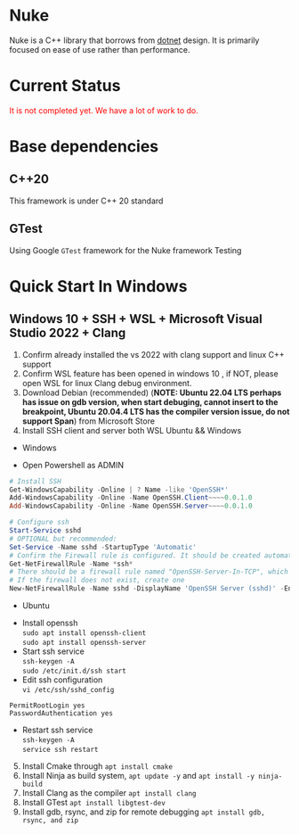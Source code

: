 # Nuke
Nuke is a C++ library that borrows from [dotnet](https://github.com/dotnet) design.
It is primarily focused on ease of use rather than performance.

# Current Status
<font color=#FF0000 >It is not completed yet. We have a lot of work to do.</font>

# Base dependencies
## C++20
This framework is under C++ 20 standard
## GTest
Using Google `GTest` framework for the Nuke framework Testing


# Quick Start In Windows
## Windows 10 + SSH + WSL + Microsoft Visual Studio 2022 + Clang
1. Confirm already installed the vs 2022 with clang support and linux C++ support
2. Confirm WSL feature has been opened in windows 10 , if NOT, please open WSL for linux Clang debug environment. 
3. Download Debian (recommended) (**NOTE: Ubuntu 22.04 LTS perhaps has issue on gdb version, when start debuging, cannot insert to the breakpoint, Ubuntu 20.04.4 LTS has the compiler version issue, do not support Span**) from Microsoft Store
4. Install SSH client and server  both WSL Ubuntu && Windows  
- Windows  
* Open Powershell as ADMIN  
```powershell
# Install SSH
Get-WindowsCapability -Online | ? Name -like 'OpenSSH*'
Add-WindowsCapability -Online -Name OpenSSH.Client~~~~0.0.1.0
Add-WindowsCapability -Online -Name OpenSSH.Server~~~~0.0.1.0

# Configure ssh
Start-Service sshd
# OPTIONAL but recommended:
Set-Service -Name sshd -StartupType 'Automatic'
# Confirm the Firewall rule is configured. It should be created automatically by setup. 
Get-NetFirewallRule -Name *ssh*
# There should be a firewall rule named "OpenSSH-Server-In-TCP", which should be enabled
# If the firewall does not exist, create one
New-NetFirewallRule -Name sshd -DisplayName 'OpenSSH Server (sshd)' -Enabled True -Direction Inbound -Protocol TCP -Action Allow -LocalPort 22
```
- Ubuntu  
* Install openssh  
``sudo apt install openssh-client``  
``sudo apt install openssh-server``
* Start ssh service  
``ssh-keygen -A``   
``sudo /etc/init.d/ssh start``
* Edit ssh configuration  
``vi /etc/ssh/sshd_config``  
```
PermitRootLogin yes
PasswordAuthentication yes
``` 
* Restart ssh service  
``ssh-keygen -A``  
``service ssh restart``  

5. Install Cmake through ``apt install cmake``
6. Install Ninja as build system, ``apt update -y``  and ``apt install -y ninja-build``  
7. Install Clang as the compiler ``apt install clang``   
8. Install GTest ``apt install libgtest-dev``
9. Install gdb, rsync, and zip for remote debugging ``apt install gdb, rsync, and zip``